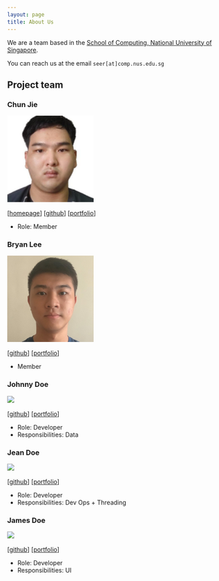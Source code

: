 ```yaml
---
layout: page
title: About Us
---
```


We are a team based in the [School of Computing, National University of Singapore](http://www.comp.nus.edu.sg).

You can reach us at the email `seer[at]comp.nus.edu.sg`

## Project team

### Chun Jie

<img src="images/cj-lee01.png" width="200px">

[[homepage](http://www.comp.nus.edu.sg/~damithch)]
[[github](https://github.com/CJ-Lee01)]
[[portfolio](team/johndoe.md)]

* Role: Member

### Bryan Lee

<img src="images/mcnabry.png" width="200px">

[[github](http://github.com/mcnabry)]
[[portfolio](team/mcnabry.md)]

* Member

### Johnny Doe

<img src="images/johndoe.png" width="200px">

[[github](http://github.com/johndoe)] [[portfolio](team/johndoe.md)]

* Role: Developer
* Responsibilities: Data

### Jean Doe

<img src="images/johndoe.png" width="200px">

[[github](http://github.com/johndoe)]
[[portfolio](team/johndoe.md)]

* Role: Developer
* Responsibilities: Dev Ops + Threading

### James Doe

<img src="images/johndoe.png" width="200px">

[[github](http://github.com/johndoe)]
[[portfolio](team/johndoe.md)]

* Role: Developer
* Responsibilities: UI
